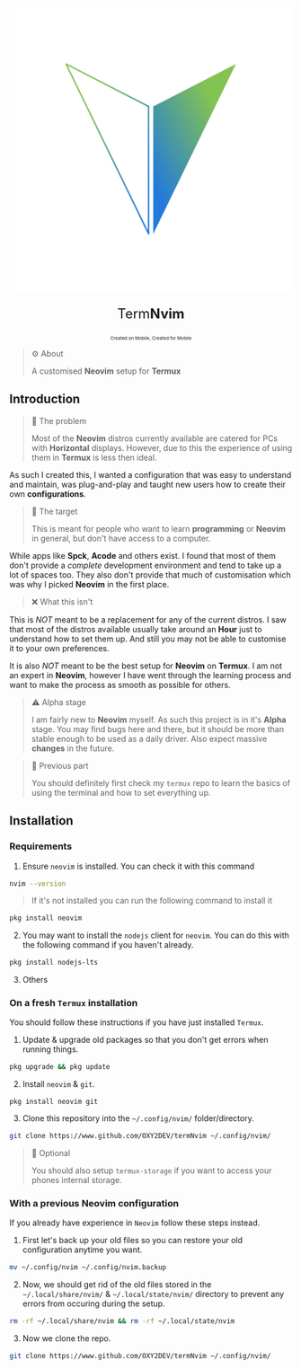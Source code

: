 <img src="./TNVIM.png" alt="hi" />

<p style="text-align: center; font-size: 1.5rem">Term<b>Nvim</b></p>
<p style="text-align: center;font-size: 0.5rem;">Created on Mobile, Created for Mobile</p>

> ⚙️ About
> 
> A customised **Neovim** setup for **Termux**

## Introduction
> 🧱 The problem
> 
> Most of the **Neovim** distros currently available are catered for PCs with **Horizontal** displays. However, due to this the experience of using them in **Termux** is less then ideal.

As such I created this, I wanted a configuration that was easy to understand and maintain, was plug-and-play and taught new users how to create their own **configurations**.

> 🎯 The target 
> 
> This is meant for people who want to learn **programming** or **Neovim** in general, but don't have access to a computer.

While apps like **Spck**, **Acode** and others exist. I found that most of them don't provide a *complete* development environment and tend to take up a lot of spaces too. 
They also don't provide that much of customisation which was why I picked **Neovim** in the first place.

> ❌ What this isn't

This is *NOT* meant to be a replacement for any of the current distros. I saw that most of the distros available usually take around an **Hour** just to understand how to set them up. And still you may not be able to customise it to your own preferences.

It is also *NOT* meant to be the best setup for **Neovim** on **Termux**. I am not an expert in **Neovim**, however I have went through the learning process and want to make the process as smooth as possible for others.

> ⚠️ Alpha stage
> 
> I am fairly new to **Neovim** myself. As such this project is in it's **Alpha** stage. You may find bugs here and there, but it should be more than stable enough to be used as a daily driver. Also expect massive **changes** in the future.

> 🧭 Previous part
> 
> You should definitely first check my `termux` repo to learn the basics of using the terminal and how to set everything up.

## Installation
### Requirements
1. Ensure `neovim` is installed. You can check it with this command 
```bash
nvim --version
```
> If it's not installed you can run the following command to install it

```bash
pkg install neovim
```
2. You may want to install the `nodejs` client for `neovim`. You can do this with the following command if you haven't already.
```bash
pkg install nodejs-lts
```
3. Others

### On a fresh `Termux` installation
You should follow these instructions if you have just installed `Termux`.
1. Update & upgrade old packages so that you don't get errors when running things.
```bash
pkg upgrade && pkg update
```
2. Install `neovim` & `git`.
```shell
pkg install neovim git
```
3. Clone this repository into the `~/.config/nvim/` folder/directory.
```bash
git clone https://www.github.com/OXY2DEV/termNvim ~/.config/nvim/
```

> 🧭 Optional 
> 
> You should also setup `termux-storage` if you want to access your phones internal storage.
### With a previous Neovim configuration
If you already have experience in `Neovim` follow these steps instead.
1. First let's back up your old files so you can restore your old configuration anytime you want.
```bash
mv ~/.config/nvim ~/.config/nvim.backup
```
2. Now, we should get rid of the old files stored in the `~/.local/share/nvim/` & `~/.local/state/nvim/` directory to prevent any errors from occuring during the setup.
```bash
rm -rf ~/.local/share/nvim && rm -rf ~/.local/state/nvim
```
3. Now we clone the repo.
```bash
git clone https://www.github.com/OXY2DEV/termNvim ~/.config/nvim/
```
